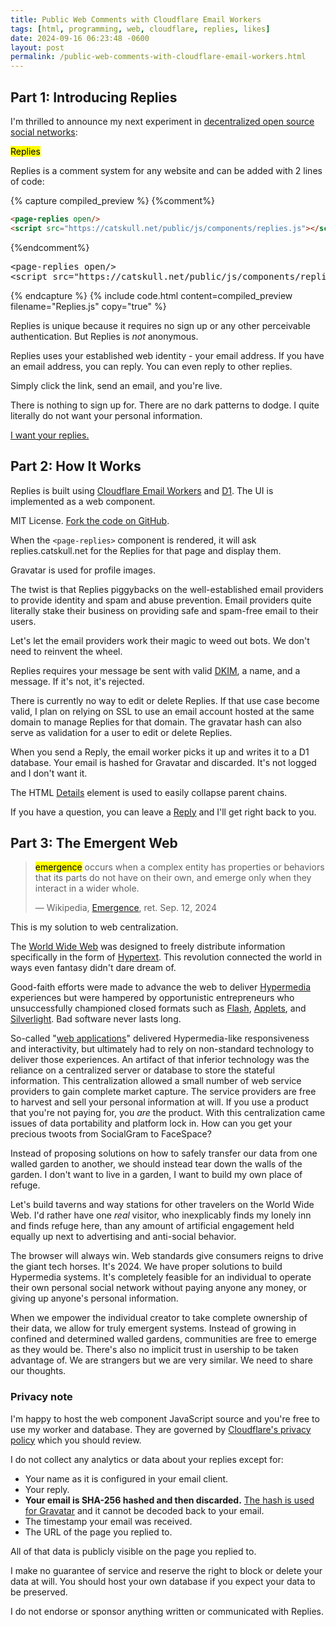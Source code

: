 ```yaml
---
title: Public Web Comments with Cloudflare Email Workers
tags: [html, programming, web, cloudflare, replies, likes]
date: 2024-09-16 06:23:48 -0600
layout: post
permalink: /public-web-comments-with-cloudflare-email-workers.html
---
```

## Part 1: Introducing Replies

I'm thrilled to announce my next experiment in [decentralized open source social networks](https://catskull.net/likes):

<mark>Replies</mark>

Replies is a comment system for any website and can be added with 2 lines of code:

{% capture compiled_preview %}
{%comment%}
```html
<page-replies open/>
<script src="https://catskull.net/public/js/components/replies.js"></script>
```
{%endcomment%}
<div class="highlight highlight-text-html-basic"><pre><span class="pl-kos">&lt;</span><span class="pl-ent">page-replies</span> <span class="pl-c1">open</span>/&gt;
<span class="pl-kos">&lt;</span><span class="pl-ent">script</span> <span class="pl-c1">src</span>="<span class="pl-s">https://catskull.net/public/js/components/replies.js</span>"<span class="pl-kos">&gt;</span><span class="pl-kos">&lt;/</span><span class="pl-ent">script</span><span class="pl-kos">&gt;</span></pre></div>
{% endcapture %}
{% include code.html
  content=compiled_preview
  filename="Replies.js"
  copy="true"
%}

Replies is unique because it requires no sign up or any other perceivable authentication. But Replies is _not_ anonymous.

Replies uses your established web identity - your email address. If you have an email address, you can reply. You can even reply to other replies.

Simply click the link, send an email, and you're live.

There is nothing to sign up for. There are no dark patterns to dodge. I quite literally do not want your personal information.

<a href="mailto:reply@replies.catskull.net?subject=re:%20https://catskull.net/replies.html">I want your replies.</a>

## Part 2: How It Works

Replies is built using [Cloudflare Email Workers](https://developers.cloudflare.com/email-routing/email-workers/) and [D1](https://developers.cloudflare.com/d1/). The UI is implemented as a web component.

MIT License. [Fork the code on GitHub](https://github.com/catskull/replies).

When the `<page-replies>` component is rendered, it will ask replies.catskull.net for the Replies for that page and display them.

Gravatar is used for profile images.

The twist is that Replies piggybacks on the well-established email providers to provide identity and spam and abuse prevention. Email providers quite literally stake their business on providing safe and spam-free email to their users.

Let's let the email providers work their magic to weed out bots. We don't need to reinvent the wheel.

Replies requires your message be sent with valid [DKIM](https://en.wikipedia.org/wiki/DomainKeys_Identified_Mail), a name, and a message. If it's not, it's rejected.

There is currently no way to edit or delete Replies. If that use case become valid, I plan on relying on SSL to use an email account hosted at the same domain to manage Replies for that domain. The gravatar hash can also serve as validation for a user to edit or delete Replies.

When you send a Reply, the email worker picks it up and writes it to a D1 database. Your email is hashed for Gravatar and discarded. It's not logged and I don't want it.

The HTML [Details](https://developer.mozilla.org/en-US/docs/Web/HTML/Element/details) element is used to easily collapse parent chains.

If you have a question, you can leave a <a href="mailto:reply@replies.catskull.net?subject=re:%20https://catskull.net/replies.html">Reply</a> and I'll get right back to you.

## Part 3: The Emergent Web

> <mark>emergence</mark> occurs when a complex entity has properties or behaviors that its parts do not have on their own, and emerge only when they interact in a wider whole.
>
> — Wikipedia, [Emergence](https://en.wikipedia.org/wiki/Emergence), ret. Sep. 12, 2024

This is my solution to web centralization.

The [World Wide Web](https://en.wikipedia.org/wiki/World_Wide_Web) was designed to freely distribute information specifically in the form of [Hypertext](https://en.wikipedia.org/wiki/Hypertext). This revolution connected the world in ways even fantasy didn't dare dream of.

Good-faith efforts were made to advance the web to deliver [Hypermedia](https://en.wikipedia.org/wiki/Hypermedia) experiences but were hampered by opportunistic entrepreneurs who unsuccessfully championed closed formats such as [Flash](https://en.wikipedia.org/wiki/Adobe_Flash), [Applets](https://en.wikipedia.org/wiki/Java_applet), and [Silverlight](https://en.wikipedia.org/wiki/Microsoft_Silverlight). Bad software never lasts long.

So-called "[web applications](https://en.wikipedia.org/wiki/Web_application)" delivered Hypermedia-like responsiveness and interactivity, but ultimately had to rely on non-standard technology to deliver those experiences. An artifact of that inferior technology was the reliance on a centralized server or database to store the stateful information. This centralization allowed a small number of web service providers to gain complete market capture. The service providers are free to harvest and sell your personal information at will. If you use a product that you're not paying for, you _are_ the product. With this centralization came issues of data portability and platform lock in. How can you get your precious twoots from SocialGram to FaceSpace?

Instead of proposing solutions on how to safely transfer our data from one walled garden to another, we should instead tear down the walls of the garden. I don't want to live in a garden, I want to build my own place of refuge.

Let's build taverns and way stations for other travelers on the World Wide Web. I'd rather have one _real_ visitor, who inexplicably finds my lonely inn and finds refuge here, than any amount of artificial engagement held equally up next to advertising and anti-social behavior.

The browser will always win. Web standards give consumers reigns to drive the giant tech horses. It's 2024. We have proper solutions to build Hypermedia systems. It's completely feasible for an individual to operate their own personal social network without paying anyone any money, or giving up anyone's personal information.

When we empower the individual creator to take complete ownership of their data, we allow for truly emergent systems. Instead of growing in confined and determined walled gardens, communities are free to emerge as they would be. There's also no implicit trust in usership to be taken advantage of. We are strangers but we are very similar. We need to share our thoughts.

### Privacy note

I'm happy to host the web component JavaScript source and you're free to use my worker and database. They are governed by [Cloudflare's privacy policy](https://www.cloudflare.com/privacypolicy/) which you should review.

I do not collect any analytics or data about your replies except for:
- Your name as it is configured in your email client.
- Your reply.
- **Your email is SHA-256 hashed and then discarded.** [The hash is used for Gravatar](https://docs.gravatar.com/api/avatars/hash/) and it cannot be decoded back to your email.
- The timestamp your email was received.
- The URL of the page you replied to.

All of that data is publicly visible on the page you replied to.

I make no guarantee of service and reserve the right to block or delete your data at will. You should host your own database if you expect your data to be preserved.

I do not endorse or sponsor anything written or communicated with Replies.


